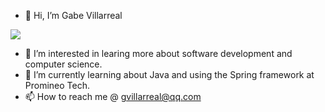 - 👋 Hi, I’m Gabe Villarreal

[![](https://github-readme-stats.vercel.app/api/top-langs/?username=villarr&theme=ayu-mirage&layout=compact)](https://github.com/villarr)

- 👀 I’m interested in learing more about software development and computer science.
- 🌱 I’m currently learning about Java and using the Spring framework at Promineo Tech.
- 📫 How to reach me @ gvillarreal@qq.com

<!--

gav727/gav727 is a ✨ special ✨ repository because its `README.md` (this file) appears on your GitHub profile.
You can click the Preview link to take a look at your changes.
--->
